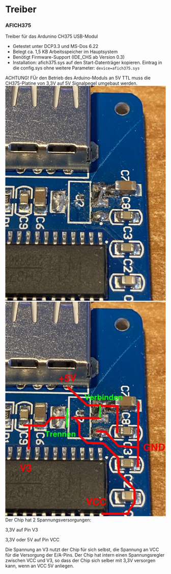 # Treiber
### AFICH375
Treiber für das Ardunino CH375 USB-Modul
+ Getestet unter DCP3.3 und MS-Dos 6.22
+ Belegt ca. 1,5 KB Arbeitsspeicher im Hauptsystem
+ Benötigt Firmware-Support (IDE_CHS ab Version 0.3)
+ Installation: afich375.sys auf den Start-Datenträger kopieren. Eintrag in die config.sys ohne weitere Parameter: `device=afich375.sys`

ACHTUNG! FÜr den Betrieb des Arduino-Moduls an 5V TTL muss die CH375-Platine von 3,3V auf 5V Signalpegel umgebaut werden.
![Foto 1](CH375_Umbau_1.jpg "Foto 1")
![Foto 2](CH375_Umbau_2.jpg "Foto 2")
Der Chip hat 2 Spannungsversorgungen:

3,3V auf Pin V3

3,3V oder 5V auf Pin VCC

Die Spannung an V3 nutzt der Chip für sich selbst, die Spannung an VCC für die Versorgung der E/A-Pins. Der Chip hat intern einen Spannungsregler zwischen VCC und V3, so dass der Chip sich selber mit 3,3V versorgen kann, wenn an VCC 5V anliegen.
